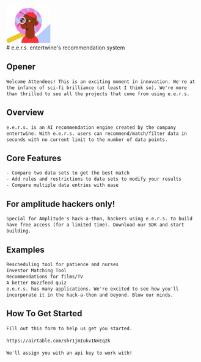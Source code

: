 <img src="./docs/eers_logo.svg" height="100">
</br>
# e.e.r.s.
    entertwine's recommendation system

## Opener
    Welcome Attendees! This is an exciting moment in innovation. We're at the infancy of sci-fi brilliance (at least I think so). We're more than thrilled to see all the projects that come from using e.e.r.s.

## Overview
    e.e.r.s. is an AI recommendation engine created by the company entertwine. With e.e.r.s. users can recommend/match/filter data in seconds with no current limit to the number of data points. 

## Core Features
    - Compare two data sets to get the best match
    - Add rules and restrictions to data sets to modify your results
    - Compare multiple data entries with ease
    
## For amplitude hackers only!
    Special for Amplitude's hack-a-thon, hackers using e.e.r.s. to build have free access (for a limited time). Download our SDK and start building.

## Examples
    Rescheduling tool for patience and nurses
    Investor Matching Tool
    Recommendations for films/TV
    A better Buzzfeed quiz
    e.e.r.s. has many applications. We're excited to see how you'll incorporate it in the hack-a-thon and beyond. Blow our minds. 

## How To Get Started
    Fill out this form to help us get you started. 
    
    https://airtable.com/shr1jmIukvINvEq2k

    We'll assign you with an api key to work with! 